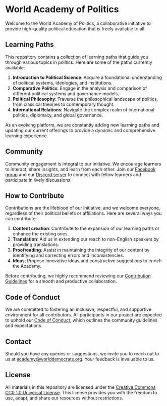 # World Academy of Politics

Welcome to the World Academy of Politics, a collaborative initiative to provide high-quality political education that is freely available to all.

## Learning Paths

This repository contains a collection of learning paths that guide you through various topics in politics. Here are some of the paths currently available:

1. **Introduction to Political Science**: Acquire a foundational understanding of political systems, ideologies, and institutions.
2. **Comparative Politics**: Engage in the analysis and comparison of different political systems and governance models.
3. **Political Philosophy**: Traverse the philosophical landscape of politics, from classical theories to contemporary thought.
4. **International Relations**: Navigate the complex realm of international politics, diplomacy, and global governance.

As an evolving platform, we are constantly adding new learning paths and updating our current offerings to provide a dynamic and comprehensive learning experience.

## Community

Community engagement is integral to our initiative. We encourage learners to interact, share insights, and learn from each other. Join our [Facebook group](FACEBOOK_GROUP_LINK) and our [Discord server](TWITTER_LINK) to connect with fellow learners and participate in lively discussions.

## How to Contribute

Contributions are the lifeblood of our initiative, and we welcome everyone, regardless of their political beliefs or affiliations. Here are several ways you can contribute:

1. **Content creation**: Contribute to the expansion of our learning paths or enhance the existing ones.
2. **Translation**: Aid us in extending our reach to non-English speakers by providing translations.
3. **Proofreading**: Assist in maintaining the integrity of our content by identifying and correcting errors and inconsistencies.
4. **Ideas**: Propose innovative ideas and constructive suggestions to enrich the Academy.

Before contributing, we highly recommend reviewing our [Contribution Guidelines](https://github.com/worlddemocrats/academy/blob/main/CONTRIBUTING.md) for a smooth and productive collaboration.

## Code of Conduct

We are committed to fostering an inclusive, respectful, and supportive environment for all contributors. All participants in our project are expected to uphold our [Code of Conduct](https://github.com/worlddemocrats/academy/blob/main/CODE_OF_CONDUCT.md), which outlines the community guidelines and expectations.

## Contact

Should you have any queries or suggestions, we invite you to reach out to us at [academy@worlddemocrats.org](mailto:academy@worlddemocrats.org). Your feedback is invaluable to us.

## License

All materials in this repository are licensed under the [Creative Commons CC0 1.0 Universal License](https://github.com/worlddemocrats/academy/blob/main/LICENSE). This license provides you with the freedom to use, adapt, and share our resources without restrictions.

